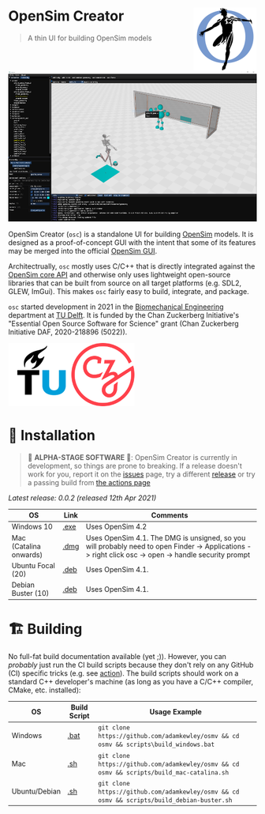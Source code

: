 # OpenSim Creator <img src="resources/logo.png" align="right" alt="OpenSim Creator Logo" width="128" height="128" />

> A thin UI for building OpenSim models

![screenshot](screenshot.png)

OpenSim Creator (`osc`) is a standalone UI for building
[OpenSim](https://github.com/opensim-org/opensim-core) models. It is
designed as a proof-of-concept GUI with the intent that some of its
features may be merged into the official [OpenSim GUI](https://github.com/opensim-org/opensim-gui).

Architectrually, `osc` mostly uses C/C++ that is directly integrated
against the [OpenSim core API](https://github.com/opensim-org/opensim-core) and otherwise only
uses lightweight open-source libraries that can be built from source
on all target platforms (e.g. SDL2, GLEW, ImGui). This makes `osc`
fairly easy to build, integrate, and package.

`osc` started development in 2021 in the [Biomechanical Engineering](https://www.tudelft.nl/3me/over/afdelingen/biomechanical-engineering)
department at [TU Delft](https://www.tudelft.nl/). It is funded by the
Chan Zuckerberg Initiative's "Essential Open Source Software for
Science" grant (Chan Zuckerberg Initiative DAF, 2020-218896 (5022)).

<img src="resources/tud_logo.png" alt="TUD logo" width="128" height="128" /><img src="resources/chanzuckerberg_logo.png" alt="CZI logo" width="128" height="128" />

# 🚀 Installation

> 🚧 **ALPHA-STAGE SOFTWARE** 🚧: OpenSim Creator is currently in development, so
> things are prone to breaking. If a release doesn't work for you,
> report it on the [issues](https://github.com/adamkewley/osmv/issues)
> page, try a different [release](https://github.com/adamkewley/osmv/releases) 
> or try a passing build from [the actions page](https://github.com/adamkewley/osmv/actions)

*Latest release: 0.0.2 (released 12th Apr 2021)*

| OS | Link | Comments |
| - | - | - |
| Windows 10 | [.exe](https://github.com/adamkewley/osmv/releases/download/0.0.2/osmv-0.0.2-win64.exe) | Uses OpenSim 4.2 |
| Mac (Catalina onwards) | [.dmg](https://github.com/adamkewley/osmv/releases/download/0.0.2/osmv-0.0.2-Darwin.dmg) | Uses OpenSim 4.1. The DMG is unsigned, so you will probably need to open Finder -> Applications -> right click osc -> open -> handle security prompt |
| Ubuntu Focal (20) | [.deb](https://github.com/adamkewley/osmv/releases/download/0.0.2/osmv_0.0.2_amd64.deb) | Uses OpenSim 4.1. |
| Debian Buster (10) | [.deb](https://github.com/adamkewley/osmv/releases/download/0.0.2/osmv_0.0.2_amd64.deb) | Uses OpenSim 4.1. |

# 🏗️  Building

No full-fat build documentation available (yet ;)). However, you can
*probably* just run the CI build scripts because they don't rely on any
GitHub (CI) specific tricks (e.g. see [action](.github/workflows/continuous-integration-workflow.yml)). The
build scripts should work on a standard C++ developer's machine (as long as you have a C/C++ compiler, 
CMake, etc. installed):

| OS | Build Script | Usage Example |
| - | - | - |
| Windows | [.bat](scripts/build_windows.bat) | `git clone https://github.com/adamkewley/osmv && cd osmv && scripts\build_windows.bat` |
| Mac | [.sh](scripts/build_mac-catalina.sh) | `git clone https://github.com/adamkewley/osmv && cd osmv && scripts/build_mac-catalina.sh` |
| Ubuntu/Debian | [.sh](scripts/build_debian-buster.sh) | `git clone https://github.com/adamkewley/osmv && cd osmv && scripts/build_debian-buster.sh` |
